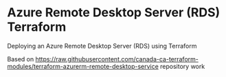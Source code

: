 # Azure Remote Desktop Server (RDS) Terraform

Deploying an Azure Remote Desktop Server (RDS) using Terraform

Based on https://raw.githubusercontent.com/canada-ca-terraform-modules/terraform-azurerm-remote-desktop-service repository work
